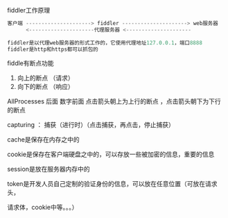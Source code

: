 fiddler工作原理

```python
客户端 ---------------------> fiddler ---------------------> web服务器
      <---------------------代理服务器 <---------------------
    
fiddler是以代理web服务器的形式工作的，它使用代理地址127.0.0.1，端口8888
fiddler是http和https都可以抓包的

```

fiddle有断点功能

1. 向上的断点 （请求）
2. 向下的断点 （响应）



AllProcesses 后面 数字前面 点击箭头朝上为上行的断点 ，点击箭头朝下为下行的断点

capturing ： 捕获（进行时）（点击捕获，再点击，停止捕获）





cache是保存在内存之中的

cookie是保存在客户端硬盘之中的，可以存放一些被加密的信息，重要的信息

session是放在服务器内存中的

token是开发人员自己定制的验证身份的信息，可以放在任意位置（可放在请求头，

请求体，cookie中等。。。）









































